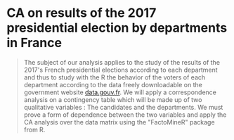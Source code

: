 # CA on results of the 2017 presidential election by departments in France

>The subject of our analysis applies to the study of the results of the 2017's French presidential elections according to each department and thus to study with the R the behavior of the voters of each department according to the data freely downloadable on the government website [data.gouv.fr](https://www.data.gouv.fr/fr/). We will apply a correspondence analysis on a contingency table which will be made up of two qualitative variables : The candidates and the departments. We must prove a form of dependence between the two variables and apply the CA analysis over the data matrix using the "FactoMineR" package from R.
